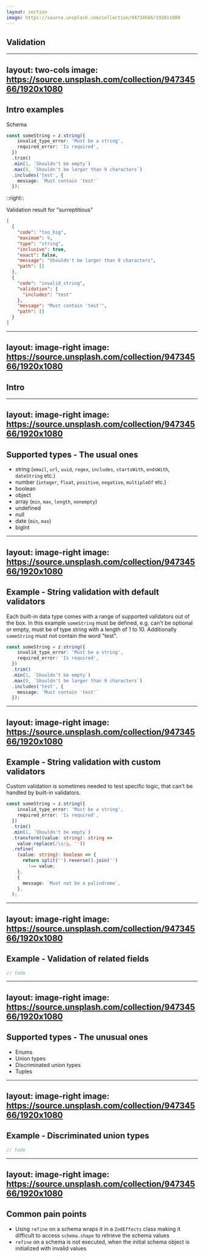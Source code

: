 ```yaml
---
layout: section
image: https://source.unsplash.com/collection/94734566/1920x1080
---
```


## Validation

---
layout: two-cols
image: https://source.unsplash.com/collection/94734566/1920x1080
---

## Intro examples

Schema
```ts
const someString = z.string({
    invalid_type_error: 'Must be a string',
    required_error: 'Is required',
  })
  .trim()
  .min(1, `Shouldn't be empty`)
  .max(9, `Shouldn't be larger than 9 characters`)
  .includes('test', {
    message: `Must contain 'test'`
  });
```

::right::

Validation result for "surreptitious"

```json
[
  {
    "code": "too_big",
    "maximum": 9,
    "type": "string",
    "inclusive": true,
    "exact": false,
    "message": "Shouldn't be larger than 9 characters",
    "path": []
  },
  {
    "code": "invalid_string",
    "validation": {
      "includes": "test"
    },
    "message": "Must contain 'test'",
    "path": []
  }
]
```

---
layout: image-right
image: https://source.unsplash.com/collection/94734566/1920x1080
---

## Intro

<!-- Each validator supports a custom error message -->



---
layout: image-right
image: https://source.unsplash.com/collection/94734566/1920x1080
---

## Supported types - The usual ones

* string (`email`, `url`, `uuid`, `regex`, `includes`, `startsWith`, `endsWith`, `dateString` etc.)
* number (`integer`, `float`, `positive`, `negative`, `multipleOf` etc.)
* boolean
* object
* array (`min`, `max`, `length`, `nonempty`)
* undefined
* null
* date (`min`, `max`)
* bigInt

---
layout: image-right
image: https://source.unsplash.com/collection/94734566/1920x1080
---

## Example - String validation with default validators

Each built-in data type comes with a range of supported validators out of the box.
In this example `someString` must be defined, e.g. can't be optional or empty,
must be of type string with a length of 1 to 10.
Additionally `someString` must not contain the word "test".

```ts
const someString = z.string({
    invalid_type_error: 'Must be a string',
    required_error: 'Is required',
  })
  .trim()
  .min(1, `Shouldn't be empty`)
  .max(9, `Shouldn't be larger than 9 characters`)
  .includes('test', {
    message: `Must contain 'test'`
  });
```

---
layout: image-right
image: https://source.unsplash.com/collection/94734566/1920x1080
---

## Example - String validation with custom validators

Custom validation is sometimes needed to test specific logic, that can't be handled by built-in validators.
<!-- Zod uses refine for custom validation logic. -->

```ts
const someString = z.string({
    invalid_type_error: 'Must be a string',
    required_error: 'Is required',
  })
  .trim()
  .min(1, `Shouldn't be empty`)
  .transform((value: string): string =>
    value.replace(/\s/g, ''))
  .refine(
    (value: string): boolean => {
      return split('').reverse().join('')
        !== value;
    },
    {
      message: `Must not be a palindrome`,
    },
  );
```

---
layout: image-right
image: https://source.unsplash.com/collection/94734566/1920x1080
---

## Example - Validation of related fields

```ts
// todo
```

---
layout: image-right
image: https://source.unsplash.com/collection/94734566/1920x1080
---

## Supported types - The unusual ones

* Enums
* Union types
* Discriminated union types
* Tuples

---
layout: image-right
image: https://source.unsplash.com/collection/94734566/1920x1080
---

## Example - Discriminated union types

```ts
// todo
```

---
layout: image-right
image: https://source.unsplash.com/collection/94734566/1920x1080
---

## Common pain points

* Using `refine` on a schema wraps it in a `ZodEffects` class making it difficult to access `schema.shape` to retrieve the schema values
* `refine` on a schema is not executed, when the initial schema object is initialized with invalid values
